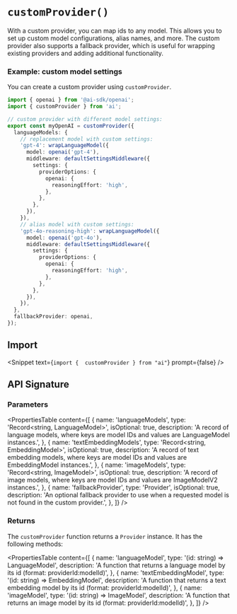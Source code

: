 
# `customProvider()`

With a custom provider, you can map ids to any model.
This allows you to set up custom model configurations, alias names, and more.
The custom provider also supports a fallback provider, which is useful for
wrapping existing providers and adding additional functionality.

### Example: custom model settings

You can create a custom provider using `customProvider`.

```ts
import { openai } from '@ai-sdk/openai';
import { customProvider } from 'ai';

// custom provider with different model settings:
export const myOpenAI = customProvider({
  languageModels: {
    // replacement model with custom settings:
    'gpt-4': wrapLanguageModel({
      model: openai('gpt-4'),
      middleware: defaultSettingsMiddleware({
        settings: {
          providerOptions: {
            openai: {
              reasoningEffort: 'high',
            },
          },
        },
      }),
    }),
    // alias model with custom settings:
    'gpt-4o-reasoning-high': wrapLanguageModel({
      model: openai('gpt-4o'),
      middleware: defaultSettingsMiddleware({
        settings: {
          providerOptions: {
            openai: {
              reasoningEffort: 'high',
            },
          },
        },
      }),
    }),
  },
  fallbackProvider: openai,
});
```

## Import

<Snippet text={`import {  customProvider } from "ai"`} prompt={false} />

## API Signature

### Parameters

<PropertiesTable
  content={[
    {
      name: 'languageModels',
      type: 'Record<string, LanguageModel>',
      isOptional: true,
      description:
        'A record of language models, where keys are model IDs and values are LanguageModel instances.',
    },
    {
      name: 'textEmbeddingModels',
      type: 'Record<string, EmbeddingModel<string>>',
      isOptional: true,
      description:
        'A record of text embedding models, where keys are model IDs and values are EmbeddingModel<string> instances.',
    },
    {
      name: 'imageModels',
      type: 'Record<string, ImageModel>',
      isOptional: true,
      description:
        'A record of image models, where keys are model IDs and values are ImageModelV2 instances.',
    },
    {
      name: 'fallbackProvider',
      type: 'Provider',
      isOptional: true,
      description:
        'An optional fallback provider to use when a requested model is not found in the custom provider.',
    },
  ]}
/>

### Returns

The `customProvider` function returns a `Provider` instance. It has the following methods:

<PropertiesTable
  content={[
    {
      name: 'languageModel',
      type: '(id: string) => LanguageModel',
      description:
        'A function that returns a language model by its id (format: providerId:modelId)',
    },
    {
      name: 'textEmbeddingModel',
      type: '(id: string) => EmbeddingModel<string>',
      description:
        'A function that returns a text embedding model by its id (format: providerId:modelId)',
    },
    {
      name: 'imageModel',
      type: '(id: string) => ImageModel',
      description:
        'A function that returns an image model by its id (format: providerId:modelId)',
    },
  ]}
/>
